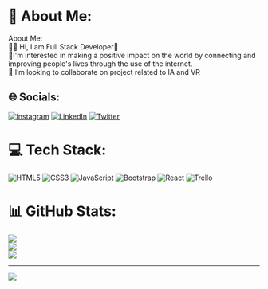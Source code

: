 # 💫 About Me:
 About Me:<br>👨‍💻 Hi, I am Full Stack Developer👀<br> 🚀I'm interested in making a positive impact on the world by connecting and improving people's lives through the use of the internet.<br>👾 I’m looking to collaborate on project related to IA and VR<br>


## 🌐 Socials:
[![Instagram](https://img.shields.io/badge/Instagram-%23E4405F.svg?logo=Instagram&logoColor=white)](https://instagram.com/marcosgz0) [![LinkedIn](https://img.shields.io/badge/LinkedIn-%230077B5.svg?logo=linkedin&logoColor=white)](https://linkedin.com/in/marcosgz0) [![Twitter](https://img.shields.io/badge/Twitter-%231DA1F2.svg?logo=Twitter&logoColor=white)](https://twitter.com/marcosguti0) 

# 💻 Tech Stack:
![HTML5](https://img.shields.io/badge/html5-%23E34F26.svg?style=for-the-badge&logo=html5&logoColor=white) ![CSS3](https://img.shields.io/badge/css3-%231572B6.svg?style=for-the-badge&logo=css3&logoColor=white) ![JavaScript](https://img.shields.io/badge/javascript-%23323330.svg?style=for-the-badge&logo=javascript&logoColor=%23F7DF1E) ![Bootstrap](https://img.shields.io/badge/bootstrap-%23563D7C.svg?style=for-the-badge&logo=bootstrap&logoColor=white) ![React](https://img.shields.io/badge/react-%2320232a.svg?style=for-the-badge&logo=react&logoColor=%2361DAFB) ![Trello](https://img.shields.io/badge/Trello-%23026AA7.svg?style=for-the-badge&logo=Trello&logoColor=white)
# 📊 GitHub Stats:
![](https://github-readme-stats.vercel.app/api?username=marcosgz0&theme=tokyonight&hide_border=false&include_all_commits=false&count_private=false)<br/>
![](https://github-readme-streak-stats.herokuapp.com/?user=marcosgz0&theme=tokyonight&hide_border=false)<br/>
![](https://github-readme-stats.vercel.app/api/top-langs/?username=marcosgz0&theme=tokyonight&hide_border=false&include_all_commits=false&count_private=false&layout=compact)

---
[![](https://visitcount.itsvg.in/api?id=marcosgz0&icon=0&color=0)](https://visitcount.itsvg.in)
